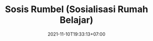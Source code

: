 ---
title : "Sosis Rumbel (Sosialisasi Rumah Belajar)"
description : Catatan kegiatan sosialisasi pemanfaatan Rumah Belajar Kemendikbud
date : 2021-11-10T19:33:13+07:00
draft : false
images : 
  - images/pembatik/header3.jpg
cover : 
  - images/pembatik/header3.jpg
---